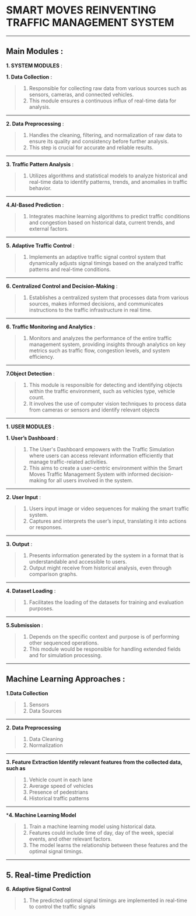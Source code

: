 # **SMART MOVES REINVENTING TRAFFIC MANAGEMENT SYSTEM** 

---


## **Main Modules** :

**1. SYSTEM MODULES** :

**1. Data Collection** :
>1. Responsible for collecting raw data from various sources such as sensors, cameras, and connected vehicles.
>2. This module ensures a continuous influx of real-time data for analysis.
---
**2. Data Preprocessing** :
>1. Handles the cleaning, filtering, and normalization of raw data to ensure its quality and consistency before further analysis.
>2. This step is crucial for accurate and reliable results.
---
**3. Traffic Pattern Analysis** :
>1. Utilizes algorithms and statistical models to analyze historical and real-time data to identify patterns, trends, and anomalies in traffic behavior.
---
**4.AI-Based Prediction** :
>1. Integrates machine learning algorithms to predict traffic conditions and congestion based on historical data, current trends, and external factors.
---
**5. Adaptive Traffic Control** :
>1. Implements an adaptive traffic signal control system that dynamically adjusts signal timings based on the analyzed traffic patterns and real-time conditions.
---
**6. Centralized Control and Decision-Making** :
>1. Establishes a centralized system that processes data from various sources, makes informed decisions, and
communicates instructions to the traffic infrastructure in real time.
---
**6. Traffic Monitoring and Analytics** :
>1. Monitors and analyzes the performance of the entire traffic management system, providing insights through analytics on key metrics such as traffic flow, congestion levels, and system efficiency.
---
**7.Object Detection** :
>1. This module is responsible for detecting and identifying objects within the traffic environment, such as vehicles type, vehicle count.
>2. It involves the use of computer vision techniques to process data from cameras or sensors and identify relevant objects
---

**1. USER MODULES** :

**1. User’s Dashboard** :
>1. The User's Dashboard empowers with the Traffic Simulation where users can access relevant information efficiently that manage traffic-related activities.
>2. This aims to create a user-centric environment within the Smart Moves Traffic Management System with informed decision-making for all users involved in the system.
---
**2. User Input** :
>1. Users input image or video sequences for making the smart traffic system.
>2.  Captures and interprets the user’s input, translating it into actions or responses.
---
**3. Output** :
>1. Presents information generated by the system in a format that is understandable and accessible to users.
>2.  Output might receive from historical analysis, even through comparison graphs.
---
**4. Dataset Loading** :
>1. Facilitates the loading of the datasets for training and evaluation purposes.
---
**5.Submission** :
>1. Depends on the specific context and purpose is of performing other sequenced operations.
>2.  This module would be responsible for handling extended fields and for simulation processing.

---
## **Machine Learning Approaches** :

**1.Data Collection**
>1. Sensors
>2. Data Sources
--- 
**2. Data Preprocessing** 
>1. Data Cleaning 
>2. Normalization
--- 
**3. Feature Extraction Identify relevant features from the collected data, such as**
>1. Vehicle count in each lane
>2. Average speed of vehicles
>3. Presence of pedestrians
>4. Historical traffic patterns
---
***4. Machine Learning Model** 
>1. Train a machine learning model using historical data.
>2. Features could include time of day, day of the week, special events, and other relevant factors.
>3. The model learns the relationship between these features and the optimal signal timings.
---
**5. Real-time Prediction**
---
**6. Adaptive Signal Control**
>1. The predicted optimal signal timings are implemented in real-time to control the traffic signals
